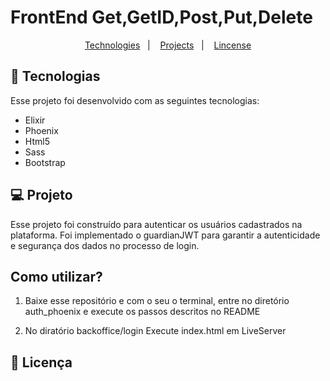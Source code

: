 # FrontEnd Get,GetID,Post,Put,Delete

<p align="center">
  <a href="#-tecnologias">Technologies</a>&nbsp;&nbsp;&nbsp;|&nbsp;&nbsp;&nbsp;
  <a href="#-projeto">Projects</a>&nbsp;&nbsp;&nbsp;|&nbsp;&nbsp;&nbsp;
  <a href="#memo-licença">Lincense</a>
</p>

## 🚀 Tecnologias

Esse projeto foi desenvolvido com as seguintes tecnologias:

- Elixir
- Phoenix
- Html5
- Sass
- Bootstrap

## 💻 Projeto

Esse projeto foi construído para autenticar os usuários cadastrados na plataforma. Foi implementado o guardianJWT
para garantir a autenticidade e segurança dos dados no processo de login.

## Como utilizar?

1. Baixe esse repositório e com o seu o terminal, entre no diretório auth_phoenix e execute os passos descritos no README

2. No diratório backoffice/login Execute index.html em LiveServer


## :memo: Licença